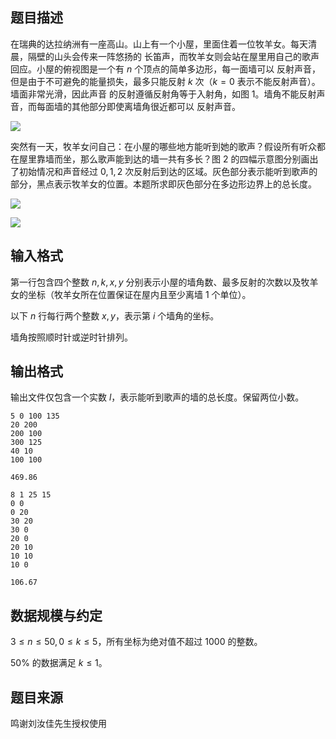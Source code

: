 ## 题目描述

在瑞典的达拉纳洲有一座高山。山上有一个小屋，里面住着一位牧羊女。每天清晨，隔壁的山头会传来一阵悠扬的
长笛声，而牧羊女则会站在屋里用自己的歌声回应。小屋的俯视图是一个有 $n$ 个顶点的简单多边形，每一面墙可以
反射声音，但是由于不可避免的能量损失，最多只能反射 $k$ 次（$k=0$ 表示不能反射声音）。墙面非常光滑，因此声音
的反射遵循反射角等于入射角，如图 1。墙角不能反射声音，而每面墙的其他部分即使离墙角很近都可以
反射声音。

![](https://hydro.ac/d/bzoj/p/1159/file/pic2.jpg)

突然有一天，牧羊女问自己：在小屋的哪些地方能听到她的歌声？假设所有听众都在屋里靠墙而坐，那么歌声能到达的墙一共有多长？图 2 的四幅示意图分别画出了初始情况和声音经过 $0,1,2$ 次反射后到达的区域。灰色部分表示能听到歌声的部分，黑点表示牧羊女的位置。本题所求即灰色部分在多边形边界上的总长度。

![](https://hydro.ac/d/bzoj/p/1159/file/pic3.jpg)

![](https://hydro.ac/d/bzoj/p/1159/file/pic1.jpg)

## 输入格式

第一行包含四个整数 $n,k,x,y$ 分别表示小屋的墙角数、最多反射的次数以及牧羊女的坐标（牧羊女所在位置保证在屋内且至少离墙 $1$ 个单位）。

以下 $n$ 行每行两个整数 $x, y$，表示第 $i$ 个墙角的坐标。

墙角按照顺时针或逆时针排列。

## 输出格式

输出文件仅包含一个实数 $l$，表示能听到歌声的墙的总长度。保留两位小数。

```input1
5 0 100 135
20 200
200 100
300 125
40 10
100 100
```

```output1
469.86
```

```input2
8 1 25 15
0 0
0 20
30 20
30 0
20 0
20 10
10 10
10 0
```

```output2
106.67
```

## 数据规模与约定

$3 \le n \le 50, 0 \le k \le 5$，所有坐标为绝对值不超过 $1000$ 的整数。

$50\%$ 的数据满足 $k \le 1$。

## 题目来源

鸣谢刘汝佳先生授权使用